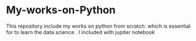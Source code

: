 # My-works-on-Python
This repository include my works on python from scratch. which is essential for to learn the data science . I included with jupiter notebook
